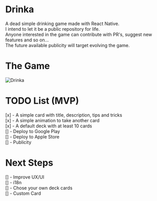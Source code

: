 # Drinka
A dead simple drinking game made with React Native.  
I intend to let it be a public repository for life.  
Anyone interested in the game can contribute with PR's, suggest new features and so on...  
The future available publicity will target evolving the game.

# The Game
![Drinka](https://user-images.githubusercontent.com/11022437/88465999-43733600-ce9e-11ea-908f-fa25b87348bf.gif)


# TODO List (MVP)
[x] - A simple card with title, description, tips and tricks  
[x] - A simple animation to take another card  
[x] - A default deck with at least 10 cards  
[] - Deploy to Google Play  
[] - Deploy to Apple Store  
[] - Publicity  

# Next Steps
[] - Improve UX/UI  
[] - i18n  
[] - Chose your own deck cards  
[] - Custom Card  
